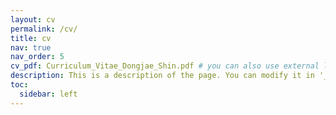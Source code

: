 ```yaml
---
layout: cv
permalink: /cv/
title: cv
nav: true
nav_order: 5
cv_pdf: Curriculum_Vitae_Dongjae_Shin.pdf # you can also use external links here
description: This is a description of the page. You can modify it in '_pages/cv.md'. You can also change or remove the top pdf download button.
toc:
  sidebar: left
---
```

